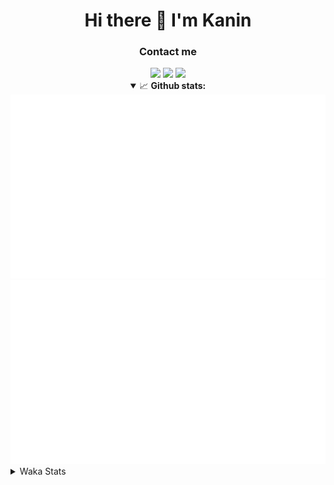<div align="center">
 <h1>Hi there 👋 I'm Kanin</h1>
 <h3>Contact me</h3>
 <a href="mailto:im@kanin.dev"><img src="https://img.shields.io/badge/gmail-%23D14836.svg?&style=for-the-badge&logo=gmail&logoColor=white"/></a>
 <a href="https://twitter.com/KaninDev"><img src="https://img.shields.io/badge/twitter-%231DA1F2.svg?&style=for-the-badge&logo=twitter&logoColor=white"/></a>
 <a href="https://www.linkedin.com/in/KaninDev"><img src="https://img.shields.io/badge/linkedin-%230077B5.svg?&style=for-the-badge&logo=linkedin&logoColor=white"/></a>
<details open>
  <summary>📈 <b>Github stats:</b></summary>
  <img src="https://github.com/Kanin/Kanin/blob/master/scripts/GitHubStats/generated/overview.svg"/>
  <img src="https://github.com/Kanin/Kanin/blob/master/scripts/GitHubStats/generated/languages.svg"/>
</details>
</div>

<details>
 <summary>Waka Stats</summary>

<!--START_SECTION:waka-->
![Profile Views](http://img.shields.io/badge/Profile%20Views-21-blue)

![Lines of code](https://img.shields.io/badge/From%20Hello%20World%20I%27ve%20Written-29732%20lines%20of%20code-blue)

**🐱 My Github Data** 

> 🏆 401 Contributions in the Year 2021
 > 
> 📦 52.8 kB Used in Github's Storage 
 > 
> 🚫 Not Opted to Hire
 > 
> 📜 12 Public Repositories 
 > 
> 🔑 7 Private Repositories  
 > 
**I'm an Early 🐤** 

```text
🌞 Morning    97 commits     ████░░░░░░░░░░░░░░░░░░░░░   15.7% 
🌆 Daytime    247 commits    ██████████░░░░░░░░░░░░░░░   39.97% 
🌃 Evening    136 commits    █████░░░░░░░░░░░░░░░░░░░░   22.01% 
🌙 Night      138 commits    █████░░░░░░░░░░░░░░░░░░░░   22.33%

```
📅 **I'm Most Productive on Monday** 

```text
Monday       119 commits    ████░░░░░░░░░░░░░░░░░░░░░   19.26% 
Tuesday      96 commits     ████░░░░░░░░░░░░░░░░░░░░░   15.53% 
Wednesday    98 commits     ████░░░░░░░░░░░░░░░░░░░░░   15.86% 
Thursday     64 commits     ██░░░░░░░░░░░░░░░░░░░░░░░   10.36% 
Friday       76 commits     ███░░░░░░░░░░░░░░░░░░░░░░   12.3% 
Saturday     65 commits     ██░░░░░░░░░░░░░░░░░░░░░░░   10.52% 
Sunday       100 commits    ████░░░░░░░░░░░░░░░░░░░░░   16.18%

```


📊 **This Week I Spent My Time On** 

```text
⌚︎ Time Zone: America/New_York

💬 Programming Languages: 
Java                     3 hrs 17 mins       ██████████████████░░░░░░░   72.34% 
Python                   22 mins             ██░░░░░░░░░░░░░░░░░░░░░░░   8.05% 
YAML                     20 mins             █░░░░░░░░░░░░░░░░░░░░░░░░   7.33% 
Groovy                   15 mins             █░░░░░░░░░░░░░░░░░░░░░░░░   5.81% 
XML                      15 mins             █░░░░░░░░░░░░░░░░░░░░░░░░   5.58%

🔥 Editors: 
IntelliJ                 4 hrs 11 mins       ███████████████████████░░   91.95% 
PyCharm                  22 mins             ██░░░░░░░░░░░░░░░░░░░░░░░   8.05%

🐱‍💻 Projects: 
randomizedEmotes         4 hrs 5 mins        ██████████████████████░░░   89.92% 
TomsBot                  22 mins             ██░░░░░░░░░░░░░░░░░░░░░░░   8.05% 
Discord-chat-replica     4 mins              ░░░░░░░░░░░░░░░░░░░░░░░░░   1.54% 
Unknown Project          1 min               ░░░░░░░░░░░░░░░░░░░░░░░░░   0.48%

💻 Operating System: 
Linux                    4 hrs 33 mins       █████████████████████████   100.0%

```

**I Mostly Code in Python** 

```text
Python                   21 repos            ██████████████████░░░░░░░   75.0% 
JavaScript               3 repos             ██░░░░░░░░░░░░░░░░░░░░░░░   10.71% 
Java                     2 repos             █░░░░░░░░░░░░░░░░░░░░░░░░   7.14% 
Kotlin                   1 repo              █░░░░░░░░░░░░░░░░░░░░░░░░   3.57% 
HTML                     1 repo              █░░░░░░░░░░░░░░░░░░░░░░░░   3.57%

```


**Timeline**

![Chart not found](https://raw.githubusercontent.com/Kanin/Kanin/master/charts/bar_graph.png) 


 Last Updated on 10/08/2021
<!--END_SECTION:waka-->
</details>
